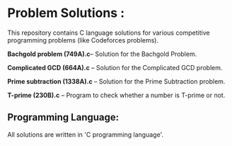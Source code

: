 # Problem Solutions :

This repository contains C language solutions for various competitive programming problems (like Codeforces problems).

**Bachgold problem (749A).c**– Solution for the Bachgold Problem.  

**Complicated GCD (664A).c** – Solution for the Complicated GCD problem. 

**Prime subtraction (1338A).c** – Solution for the Prime Subtraction problem.

**T-prime (230B).c** – Program to check whether a number is T-prime or not.

## Programming Language:

All solutions are written in 'C programming language'.  



